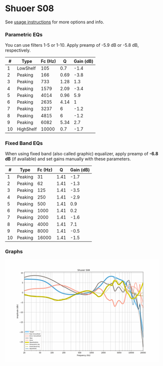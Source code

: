 # Shuoer S08
See [usage instructions](https://github.com/jaakkopasanen/AutoEq#usage) for more options and info.

### Parametric EQs
You can use filters 1-5 or 1-10. Apply preamp of -5.9 dB or -5.8 dB, respectively.

|   # | Type      |   Fc (Hz) |    Q |   Gain (dB) |
|-----|-----------|-----------|------|-------------|
|   1 | LowShelf  |       105 | 0.7  |        -1.4 |
|   2 | Peaking   |       166 | 0.69 |        -3.8 |
|   3 | Peaking   |       733 | 1.28 |         1.3 |
|   4 | Peaking   |      1579 | 2.09 |        -3.4 |
|   5 | Peaking   |      4014 | 0.96 |         5.9 |
|   6 | Peaking   |      2635 | 4.14 |         1   |
|   7 | Peaking   |      3237 | 6    |        -1.2 |
|   8 | Peaking   |      4815 | 6    |        -1.2 |
|   9 | Peaking   |      6082 | 5.34 |         2.7 |
|  10 | HighShelf |     10000 | 0.7  |        -1.7 |

### Fixed Band EQs
When using fixed band (also called graphic) equalizer, apply preamp of **-6.8 dB** (if available) and set gains manually with these parameters.

|   # | Type    |   Fc (Hz) |    Q |   Gain (dB) |
|-----|---------|-----------|------|-------------|
|   1 | Peaking |        31 | 1.41 |        -1.7 |
|   2 | Peaking |        62 | 1.41 |        -1.3 |
|   3 | Peaking |       125 | 1.41 |        -3.5 |
|   4 | Peaking |       250 | 1.41 |        -2.9 |
|   5 | Peaking |       500 | 1.41 |         0.9 |
|   6 | Peaking |      1000 | 1.41 |         0.2 |
|   7 | Peaking |      2000 | 1.41 |        -1.6 |
|   8 | Peaking |      4000 | 1.41 |         7.1 |
|   9 | Peaking |      8000 | 1.41 |        -0.5 |
|  10 | Peaking |     16000 | 1.41 |        -1.5 |

### Graphs
![](./Shuoer%20S08.png)
